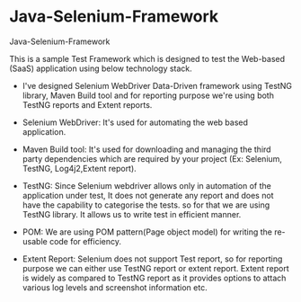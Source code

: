 # Java-Selenium-Framework
Java-Selenium-Framework

This is a sample Test Framework which is designed to test the Web-based (SaaS) application using below technology stack.
- I've designed Selenium WebDriver Data-Driven framework using TestNG library, Maven Build tool and for reporting purpose we're using both TestNG reports and Extent reports.

- Selenium WebDriver: It's used for automating the web based application.
- Maven Build tool: It's used for downloading and managing the third party dependencies which are required by your project (Ex: Selenium, TestNG, Log4j2,Extent report).
- TestNG: Since Selenium webdriver allows only in automation of the application under test, It does not generate any report and does not have the capability to categorise the tests. so for that we are using TestNG library. It allows us to write test in efficient manner.
- POM: We are using POM pattern(Page object model) for writing the re-usable code for efficiency.
- Extent Report: Selenium does not support Test report, so for reporting purpose we can either use TestNG report or extent report. Extent report is widely as compared to TestNG report as it provides options to attach various log levels and screenshot information etc. 
